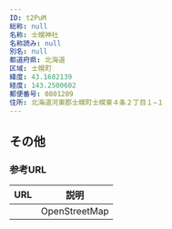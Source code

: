 ```yaml
---
ID: t2PuM
総称: null
名称: 士幌神社
名称読み: null
別名: null
都道府県: 北海道
区域: 士幌町
緯度: 43.1682139
経度: 143.2500602
郵便番号: 0801209
住所: 北海道河東郡士幌町士幌東４条２丁目１−１
---
```


## その他

### 参考URL

| URL | 説明          |
| --- | ------------- |
|     | OpenStreetMap |
